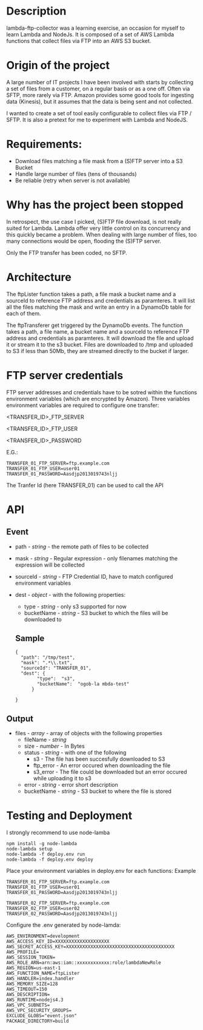 Description
===========

lambda-ftp-collector was a learning exercise, an occasion for myself to learn Lambda and NodeJs.
It is composed of a set of AWS Lambda functions that collect files via FTP into an AWS S3 bucket.


Origin of the project
=====================

A large number of IT projects I have been involved with starts by collecting a set of files from a customer, on a regular basis or as a one off. Often via SFTP, more rarely via FTP.
Amazon provides some good tools for ingesting data (Kinesis), but it assumes that the data is being sent and not collected.

I wanted to create a set of tool easily configurable to collect files via FTP / SFTP.
It is also a pretext for me to experiment with Lambda and NodeJS.

Requirements:
================================

* Download files matching a file mask from a (S)FTP server into a S3 Bucket
* Handle large number of files (tens of thousands)
* Be reliable (retry when server is not available)


Why has the project been stopped
================================

In retrospect, the use case I picked, (S)FTP file download, is not really suited for Lambda.
Lambda offer very little control on its concurrency and this quickly became a problem. When dealing with large number of files, too many connections would be open, flooding the (S)FTP server.

Only the FTP transfer has been coded, no SFTP.


Architecture
===========
The ftpLister function takes a path, a file mask a bucket name and a sourceId to reference FTP address and credentials as paramteres.
It will list all the files matching the mask and write an entry in a DynamoDb table for each of them.

The ftpTransferer get triggered by the DynamoDb events. The function takes a path, a file name, a bucket name and a sourceId to reference FTP address and credentials as paramteres.
It will download the file and upload it or stream it to the s3 bucket. Files are downloaded to /tmp and uploaded to S3 if less than 50Mb, they are streamed directly to the bucket if larger.


FTP server credentials
======================

FTP server addresses and credentials have to be sotred within the functions environment variables (which are encrypted by Amazon).
Three variables environment variables are required to configure one transfer:

<TRANSFER_ID>_FTP_SERVER

<TRANSFER_ID>_FTP_USER

<TRANSFER_ID>_PASSWORD

E.G.:
```
TRANSFER_01_FTP_SERVER=ftp.example.com
TRANSFER_01_FTP_USER=user01
TRANSFER_01_PASSWORD=Aasdjp2013019743nljj
```

The Tranfer Id (here TRANSFER_01) can be used to call the API

API
===

Event
------
* path - _string_ - the remote path of files to be collected
* mask - _string_ - Regular expression - only filenames matching the expression will be collected
* sourceId - _string_ - FTP Credential ID, have to match configured environment variables
* dest - _object_ - with the following properties:
  * type - _string_ - only s3 supported for now
  * bucketName - _string_ - S3 bucket to which the files will be downloaded to



  Sample
  ------
  ```
  {
    "path": "/tmp/test",
    "mask": ".*\\.txt",
    "sourceId": "TRANSFER_01",
    "dest": {
          "type":  "s3",
          "bucketName":  "ogob-la mbda-test"
        }

  }
  ```

Output
------
* files - _array_ - array of objects with the following properties
  * fileName - _string_
  * size - _number_ - In Bytes
  * status - _string_ - with one of the following
    * s3 - The file has been succesfully downloaded to S3
    * ftp_error - An error occured when downloading the file
    * s3_error - The file could be downloaded but an error occured while uploading it to s3
  * error - _string_ - error short description
  * bucketName - _string_ - S3 bucket to where the file is stored


Testing and Deployment
======================
I strongly recommend to use node-lamba

```
npm install -g node-lambda
node-lambda setup
node-lambda -f deploy.env run
node-lambda -f deploy.env deploy
```

Place your environment variables in deploy.env for each functions:
Example
```
TRANSFER_01_FTP_SERVER=ftp.example.com
TRANSFER_01_FTP_USER=user01
TRANSFER_01_PASSWORD=Aasdjp2013019743nljj

TRANSFER_02_FTP_SERVER=ftp.example.com
TRANSFER_02_FTP_USER=user02
TRANSFER_02_PASSWORD=Aasdjp2013019743nljj
```

Configure the .env generated by node-lamda:
```
AWS_ENVIRONMENT=development
AWS_ACCESS_KEY_ID=XXXXXXXXXXXXXXXXXXXX
AWS_SECRET_ACCESS_KEY=XXXXXXXXXXXXXXXXXXXXXXXXXXXXXXXXXXXXXXXX
AWS_PROFILE=
AWS_SESSION_TOKEN=
AWS_ROLE_ARN=arn:aws:iam::xxxxxxxxxxxx:role/lambdaNewRole
AWS_REGION=us-east-1
AWS_FUNCTION_NAME=ftpLister
AWS_HANDLER=index.handler
AWS_MEMORY_SIZE=128
AWS_TIMEOUT=150
AWS_DESCRIPTION=
AWS_RUNTIME=nodejs4.3
AWS_VPC_SUBNETS=
AWS_VPC_SECURITY_GROUPS=
EXCLUDE_GLOBS="event.json"
PACKAGE_DIRECTORY=build
```
